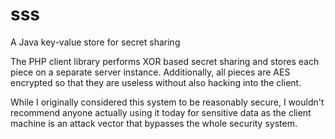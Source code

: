 # sss
A Java key-value store for secret sharing

The PHP client library performs XOR based secret sharing and stores each piece on a separate server instance. Additionally, all pieces are AES encrypted so that they are useless without also hacking into the client.

While I originally considered this system to be reasonably secure, I wouldn't recommend anyone actually using it today for sensitive data as the client machine is an attack vector that bypasses the whole security system.
